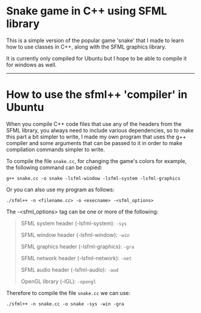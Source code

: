 # Snake game in C++ using SFML library

This is a simple version of the popular game 'snake' that I 
made to learn how to use classes in C++, along with the SFML graphics library.

It is currently only compiled for Ubuntu but I hope to be able to 
compile it for windows as well.

---

# How to use the sfml++ 'compiler' in Ubuntu
When you compile C++ code files that use any of the headers from the
SFML library, you always need to include various dependencies, so to make this part
a bit simpler to write, I made my own program that uses the g++ compiler
and some arguments that can be passed to it in order to make compilation commands simpler to write.

To compile the file `snake.cc`, for changing the game's colors for example, the following command can be copied:

`g++ snake.cc -o snake -lsfml-window -lsfml-system -lsfml-graphics`

  
Or you can also use my program as follows:
 
`./sfml++ -n <filename.cc> -o <execname> -<sfml_options>`
 
The -<sfml_options> tag can be one or more of the following:
> 
> SFML system header (-lsfml-system): `-sys`
> 
> SFML window header (-lsfml-window): `-win`
> 
> SFML graphics header (-lsfml-graphics): `-gra`
> 
> SFML network header (-lsfml-network): `-net`
> 
> SFML audio header (-lsfml-audio): `-aud`
> 
> OpenGL library (-lGL): `-opengl`
 
  
 
Therefore to compile the file `snake.cc` we can use:
 
`./sfml++ -n snake.cc -o snake -sys -win -gra`
 
 

